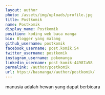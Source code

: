 ```yaml
---
layout: author
photo: /assets/img/uploads/profile.jpg
title: Postkomik
name: Postkomik
display_name: Postkomik
position: koding web baca manga
bio: Blogger yang malang
github_username: postkomik
facebook_username: post.komik.54
twitter_username: postkomik
instagram_username: pokomanga
linkedin_username: post-komik-44987a58
permalink: /author/postkomik
url: htps://basmanga//author/postkomik/
---
```


manusia adalah hewan yang dapat berbicara


